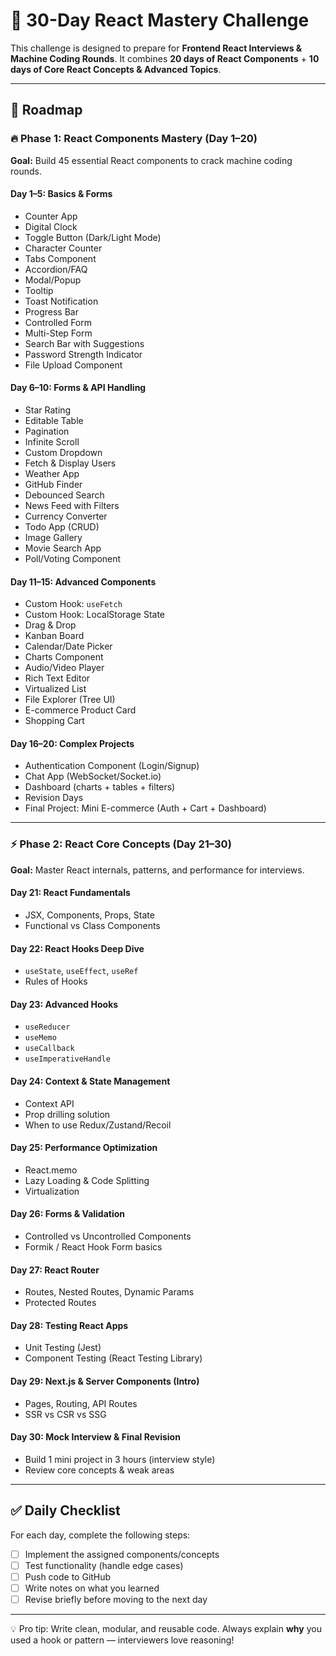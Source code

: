 # 🚀 30-Day React Mastery Challenge

This challenge is designed to prepare for **Frontend React Interviews & Machine Coding Rounds**. It combines **20 days of React Components** + **10 days of Core React Concepts & Advanced Topics**.

---

## 📅 Roadmap

### 🔥 Phase 1: React Components Mastery (Day 1–20)
**Goal:** Build 45 essential React components to crack machine coding rounds.

#### Day 1–5: Basics & Forms
- Counter App
- Digital Clock
- Toggle Button (Dark/Light Mode)
- Character Counter
- Tabs Component
- Accordion/FAQ
- Modal/Popup
- Tooltip
- Toast Notification
- Progress Bar
- Controlled Form
- Multi-Step Form
- Search Bar with Suggestions
- Password Strength Indicator
- File Upload Component

#### Day 6–10: Forms & API Handling
- Star Rating
- Editable Table
- Pagination
- Infinite Scroll
- Custom Dropdown
- Fetch & Display Users
- Weather App
- GitHub Finder
- Debounced Search
- News Feed with Filters
- Currency Converter
- Todo App (CRUD)
- Image Gallery
- Movie Search App
- Poll/Voting Component

#### Day 11–15: Advanced Components
- Custom Hook: `useFetch`
- Custom Hook: LocalStorage State
- Drag & Drop
- Kanban Board
- Calendar/Date Picker
- Charts Component
- Audio/Video Player
- Rich Text Editor
- Virtualized List
- File Explorer (Tree UI)
- E-commerce Product Card
- Shopping Cart

#### Day 16–20: Complex Projects
- Authentication Component (Login/Signup)
- Chat App (WebSocket/Socket.io)
- Dashboard (charts + tables + filters)
- Revision Days
- Final Project: Mini E-commerce (Auth + Cart + Dashboard)

---

### ⚡ Phase 2: React Core Concepts (Day 21–30)
**Goal:** Master React internals, patterns, and performance for interviews.

#### Day 21: React Fundamentals
- JSX, Components, Props, State
- Functional vs Class Components

#### Day 22: React Hooks Deep Dive
- `useState`, `useEffect`, `useRef`
- Rules of Hooks

#### Day 23: Advanced Hooks
- `useReducer`
- `useMemo`
- `useCallback`
- `useImperativeHandle`

#### Day 24: Context & State Management
- Context API
- Prop drilling solution
- When to use Redux/Zustand/Recoil

#### Day 25: Performance Optimization
- React.memo
- Lazy Loading & Code Splitting
- Virtualization

#### Day 26: Forms & Validation
- Controlled vs Uncontrolled Components
- Formik / React Hook Form basics

#### Day 27: React Router
- Routes, Nested Routes, Dynamic Params
- Protected Routes

#### Day 28: Testing React Apps
- Unit Testing (Jest)
- Component Testing (React Testing Library)

#### Day 29: Next.js & Server Components (Intro)
- Pages, Routing, API Routes
- SSR vs CSR vs SSG

#### Day 30: Mock Interview & Final Revision
- Build 1 mini project in 3 hours (interview style)
- Review core concepts & weak areas

---

## ✅ Daily Checklist
For each day, complete the following steps:
- [ ] Implement the assigned components/concepts
- [ ] Test functionality (handle edge cases)
- [ ] Push code to GitHub
- [ ] Write notes on what you learned
- [ ] Revise briefly before moving to the next day

---

💡 Pro tip: Write clean, modular, and reusable code. Always explain **why** you used a hook or pattern — interviewers love reasoning!
